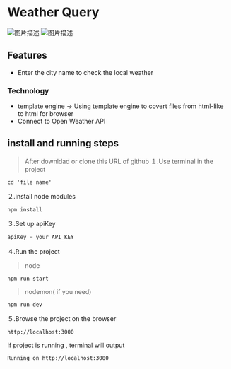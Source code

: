 # Weather Query
![图片描述](https://img.onl/EmKlxR)
![图片描述](https://img.onl/UlAASz)

## Features
- Enter the city name to check the local weather

### Technology
- template engine -> Using template engine to covert files from html-like to html for browser
- Connect to Open Weather API

## **install and running steps**

> After downldad or clone this URL of github
１.Use terminal in the project

```properties
cd 'file name'
```

２.install node modules

```properties
npm install
```

３.Set up apiKey

```js
apiKey = your API_KEY
```
４.Run the project
> node
```properties
npm run start
```
> nodemon( if you need)
```properties
npm run dev
```

５.Browse the project on the browser

```
http://localhost:3000
```

If project is running , terminal will output
```
Running on http://localhost:3000
```
